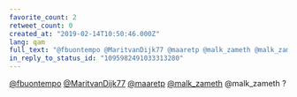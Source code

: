 ```yaml
---
favorite_count: 2
retweet_count: 0
created_at: "2019-02-14T10:50:46.000Z"
lang: qam
full_text: "@fbuontempo @MaritvanDijk77 @maaretp @malk_zameth @malk_zameth ?"
in_reply_to_status_id: "1095982491033313280"
---
```


[@fbuontempo](https://twitter.com/fbuontempo)
[@MaritvanDijk77](https://twitter.com/MaritvanDijk77)
[@maaretp](https://twitter.com/maaretp)
[@malk_zameth](https://twitter.com/malk_zameth) @malk_zameth ?
